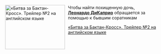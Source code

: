 <!--2025-07-26 11:16:38-->
<div class="yb">
  <div class="rss kino_kino"><a href="https://www.kino-teatr.ru/video/51691/" title="«Битва за Бактан-Кросс». Трейлер №2 на английском языке"><img src="https://www.kino-teatr.ru/video/1/9/51691/poster.jpg" width="196" height="147" align="left" hspace="5" style="margin: 0px 10px 0px 5px" alt="«Битва за Бактан-Кросс». Трейлер №2 на английском языке"/></a>Чтобы найти похищенную дочь, <a href=https://www.kino-teatr.ru/kino/acter/m/hollywood/50457/bio/ target=_blank><strong>Леонардо ДиКаприо</strong></a> обращается за помощью к бывшим соратникам <p class="titl"><a href="https://www.kino-teatr.ru/video/51691/">«Битва за Бактан-Кросс». Трейлер №2 на английском языке</a></p></div>
</div>
